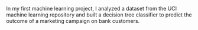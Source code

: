 In my first machine learning project, I analyzed a dataset from the UCI machine learning repository and built a decision tree classifier to predict the outcome of a marketing campaign on bank customers.
